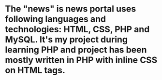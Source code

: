 # The "news" is news portal uses following languages and technologies: HTML, CSS, PHP and MySQL. It's my project during learning PHP and project has been mostly written in PHP with inline CSS on HTML tags.
